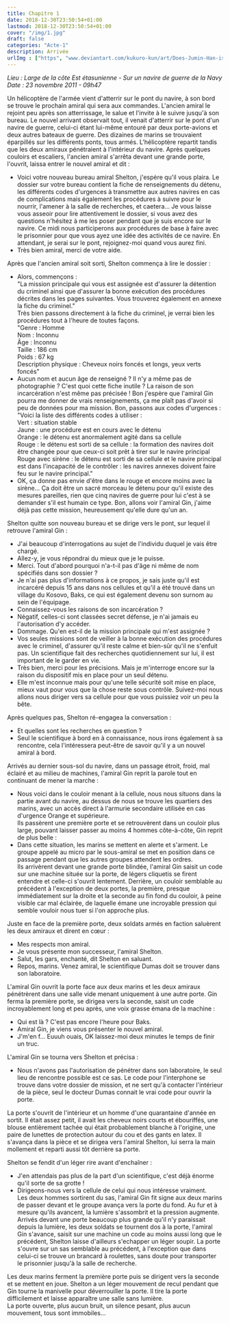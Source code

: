 ```yaml
---
title: Chapitre 1
date: 2018-12-30T23:50:54+01:00
lastmod: 2018-12-30T23:50:54+01:00
cover: "/img/1.jpg"
draft: false
categories: "Acte-1"
description: Arrivée
urlImg : ["https", "www.deviantart.com/kukuro-kun/art/Does-Jumin-Han-is-BAE-636692554"]
---
```

_Lieu : Large de la côte Est étasunienne - Sur un navire de guerre de la Navy  
Date : 23 novembre 2011 - 09h47_

Un hélicoptère de l'armée vient d'atterrir sur le pont du navire, à son bord se trouve le prochain amiral qui sera aux commandes. L'ancien amiral le rejoint peu après son atterrissage, le salue et l'invite à le suivre jusqu'à son bureau. Le nouvel arrivant observait tout, il venait d'atterrir sur le pont d'un navire de guerre, celui-ci étant lui-même entouré par deux porte-avions et deux autres bateaux de guerre. Des dizaines de marins se trouvaient éparpillés sur les différents ponts, tous armés. L'hélicoptère repartit tandis que les deux amiraux pénétraient à l'intérieur du navire. Après quelques couloirs et escaliers, l'ancien amiral s'arrêta devant une grande porte, l'ouvrit, laissa entrer le nouvel amiral et dit :  
- Voici votre nouveau bureau amiral Shelton, j'espère qu'il vous plaira. Le dossier sur votre bureau contient la fiche de renseignements du détenu, les différents codes d'urgences à transmettre aux autres navires en cas de complications mais également les procédures à suivre pour le nourrir, l'amener à la salle de recherches, et caetera... Je vous laisse vous asseoir pour lire attentivement le dossier, si vous avez des questions n'hésitez à me les poser pendant que je suis encore sur le navire. Ce midi nous participerons aux procédures de base à faire avec le prisonnier pour que vous ayez une idée des activités de ce navire. En attendant, je serai sur le pont, rejoignez-moi quand vous aurez fini.  
- Très bien amiral, merci de votre aide.

Après que l'ancien amiral soit sorti, Shelton commença à lire le dossier :  
- Alors, commençons :  
"La mission principale qui vous est assignée est d'assurer la détention du criminel ainsi que d'assurer la bonne exécution des procédures décrites dans les pages suivantes. Vous trouverez également en annexe la fiche du criminel."  
Très bien passons directement à la fiche du criminel, je verrai bien les procédures tout à l'heure de toutes façons.  
"Genre : Homme  
Nom : Inconnu  
Âge : Inconnu  
Taille : 186 cm  
Poids : 67 kg  
Description physique : Cheveux noirs foncés et longs, yeux verts foncés"  
- Aucun nom et aucun âge de renseigné ? Il n'y a même pas de photographie ? C'est quoi cette fiche inutile ? La raison de son incarcération n'est même pas précisée ! Bon j'espère que l'amiral Gin pourra me donner de vrais renseignements, ça me plaît pas d'avoir si peu de données pour ma mission. Bon, passons aux codes d'urgences :  
"Voici la liste des différents codes à utiliser :  
Vert : situation stable  
Jaune : une procédure est en cours avec le détenu  
Orange : le détenu est anormalement agité dans sa cellule  
Rouge : le détenu est sorti de sa cellule : la formation des navires doit être changée pour que ceux-ci soit prêt à tirer sur le navire principal  
Rouge avec sirène : le détenu est sorti de sa cellule et le navire principal est dans l'incapacité de le contrôler : les navires annexes doivent faire feu sur le navire principal."  
- OK, ça donne pas envie d'être dans le rouge et encore moins avec la sirène... Ça doit être un sacré morceau le détenu pour qu'il existe des mesures pareilles, rien que cinq navires de guerre pour lui c'est à se demander s'il est humain ce type. Bon, allons voir l'amiral Gin, j'aime déjà pas cette mission, heureusement qu'elle dure qu'un an.

Shelton quitte son nouveau bureau et se dirige vers le pont, sur lequel il retrouve l'amiral Gin :  
- J'ai beaucoup d'interrogations au sujet de l'individu duquel je vais être chargé.  
- Allez-y, je vous répondrai du mieux que je le puisse.  
- Merci. Tout d'abord pourquoi n'a-t-il pas d'âge ni même de nom spécifiés dans son dossier ?  
- Je n'ai pas plus d'informations à ce propos, je sais juste qu'il est incarcéré depuis 15 ans dans nos cellules et qu'il a été trouvé dans un village du Kosovo, Baks, ce qui est également devenu son surnom au sein de l'équipage.  
- Connaissez-vous les raisons de son incarcération ?  
- Négatif, celles-ci sont classées secret défense, je n'ai jamais eu l'autorisation d'y accéder.  
- Dommage. Qu'en est-il de la mission principale qui m'est assignée ?  
- Vos seules missions sont de veiller à la bonne exécution des procédures avec le criminel, d'assurer qu'il reste calme et bien-sûr qu'il ne s'enfuit pas. Un scientifique fait des recherches quotidiennement sur lui, il est important de le garder en vie.  
- Très bien, merci pour les précisions. Mais je m'interroge encore sur la raison du dispositif mis en place pour un seul détenu.  
- Elle m'est inconnue mais pour qu'une telle sécurité soit mise en place, mieux vaut pour vous que la chose reste sous contrôle. Suivez-moi nous allons nous diriger vers sa cellule pour que vous puissiez voir un peu la bête.  

Après quelques pas, Shelton ré-engagea la conversation :   
- Et quelles sont les recherches en question ?  
- Seul le scientifique à bord en à connaissance, nous irons également à sa rencontre, cela l'intéressera peut-être de savoir qu'il y a un nouvel amiral à bord.   

Arrivés au dernier sous-sol du navire, dans un passage étroit, froid, mal éclairé et au milieu de machines, l'amiral Gin reprit la parole tout en continuant de mener la marche :  
- Nous voici dans le couloir menant à la cellule, nous nous situons dans la partie avant du navire, au dessus de nous se trouve les quartiers des marins, avec un accès direct à l'armurie secondaire utilisée en cas d'urgence Orange et supérieure.  
Ils passèrent une première porte et se retrouvèrent dans un couloir plus large, pouvant laisser passer au moins 4 hommes côte-à-côte, Gin reprit de plus belle :  
- Dans cette situation, les marins se mettent en alerte et s'arment. Le groupe appelé au micro par le sous-amiral se met en position dans ce passage pendant que les autres groupes attendent les ordres.  
Ils arrivèrent devant une grande porte blindée, l'amiral Gin saisit un code sur une machine située sur la porte, de légers cliquetis se firent entendre et celle-ci s'ouvrit lentement. Derrière, un couloir semblable au précédent à l'exception de deux portes, la première, presque immédiatement sur la droite et la seconde au fin fond du couloir, à peine visible car mal éclairée, de laquelle émane une incroyable pression qui semble vouloir nous tuer si l'on approche plus.  

Juste en face de la première porte, deux soldats armés en faction saluèrent les deux amiraux et dirent en cœur :  
- Mes respects mon amiral.  
- Je vous présente mon successeur, l'amiral Shelton.  
- Salut, les gars, enchanté, dit Shelton en saluant.  
- Repos, marins. Venez amiral, le scientifique Dumas doit se trouver dans son laboratoire.  

L'amiral Gin ouvrit la porte face aux deux marins et les deux amiraux pénétrèrent dans une salle vide menant uniquement à une autre porte. Gin ferma la première porte, se dirigea vers la seconde, saisit un code incroyablement long et peu après, une voix grasse émana de la machine :  
- Qui est là ? C'est pas encore l'heure pour Baks.   
- Amiral Gin, je viens vous présenter le nouvel amiral.  
- J'm'en f... Euuuh ouais, OK laissez-moi deux minutes le temps de finir un truc.  

L'amiral Gin se tourna vers Shelton et précisa :  
- Nous n'avons pas l'autorisation de pénétrer dans son laboratoire, le seul lieu de rencontre possible est ce sas. Le code pour l'interphone se trouve dans votre dossier de mission, et ne sert qu'à contacter l'intérieur de la pièce, seul le docteur Dumas connait le vrai code pour ouvrir la porte.  

La porte s'ouvrit de l'intérieur et un homme d'une quarantaine d'année en sortit. Il était assez petit, il avait les cheveux noirs courts et ébouriffés, une blouse entièrement tachée qui était probablement blanche à l'origine, une paire de lunettes de protection autour du cou et des gants en latex. Il s'avança dans la pièce et se dirigea vers l'amiral Shelton, lui serra la main mollement et reparti aussi tôt derrière sa porte.  

Shelton se fendit d'un léger rire avant d'enchaîner :  
- J'en attendais pas plus de la part d'un scientifique, c'est déjà énorme qu'il sorte de sa grotte !  
- Dirigeons-nous vers la cellule de celui qui nous intéresse vraiment.  
Les deux hommes sortirent du sas, l'amiral Gin fit signe aux deux marins de passer devant et le groupe avança vers la porte du fond. Au fur et à mesure qu'ils avancent, la lumière s'assombrit et la pression augmente. Arrivés devant une porte beaucoup plus grande qu'il n'y paraissait depuis la lumière, les deux soldats se tournent dos à la porte, l'amiral Gin s'avance, saisit sur une machine un code au moins aussi long que le précédent, Shelton laisse d'ailleurs s'echapper un léger soupir. La porte s'ouvre sur un sas semblable au précédent, à l'exception que dans celui-ci se trouve un brancard à roulettes, sans doute pour transporter le prisonnier jusqu'à la salle de recherche. 
  
Les deux marins ferment la première porte puis se dirigent vers la seconde et se mettent en joue. Shelton a un léger mouvement de recul pendant que Gin tourne la manivelle pour déverrouiller la porte. Il tire la porte difficilement et laisse apparaître une salle sans lumière.   
La porte ouverte, plus aucun bruit, un silence pesant, plus aucun mouvement, tous sont immobiles...